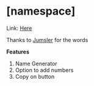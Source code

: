 # [namespace]

Link: [Here](https://zmall53.github.io/namespace/)

Thanks to [Jumsler](https://github.com/Jumsler) for the words

**Features**

 1. Name Generator
 2. Option to add numbers
 4. Copy on button

